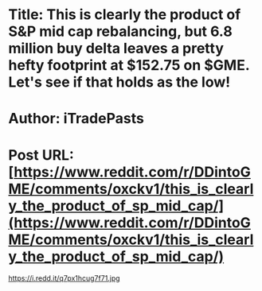 # Title: This is clearly the product of S&P mid cap rebalancing, but 6.8 million buy delta leaves a pretty hefty footprint at $152.75 on $GME. Let's see if that holds as the low!
# Author: iTradePasts
# Post URL: [https://www.reddit.com/r/DDintoGME/comments/oxckv1/this_is_clearly_the_product_of_sp_mid_cap/](https://www.reddit.com/r/DDintoGME/comments/oxckv1/this_is_clearly_the_product_of_sp_mid_cap/)


https://i.redd.it/q7px1hcug7f71.jpg